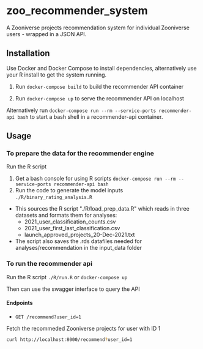 # zoo_recommender_system

A Zooniverse projects recommendation system for individual Zooniverse users - wrapped in a JSON API.

## Installation

Use Docker and Docker Compose to install dependencies, alternatively use your R install to get the system running.

1. Run `docker-compose build` to build the recommender API container

2. Run `docker-compose up` to serve the recommender API on localhost

Alternatively run `docker-compose run --rm --service-ports recommender-api bash` to start a bash shell in a recommender-api container.

## Usage

### To prepare the data for the recommender engine

Run the R script

1. Get a bash console for using R scripts `docker-compose run --rm --service-ports recommender-api bash`
2. Run the code to generate the model inputs `./R/binary_rating_analysis.R`

- This sources the R script "./R/load_prep_data.R" which reads in three datasets and formats them for analyses:
  - 2021_user_classification_counts.csv
  - 2021_user_first_last_classification.csv
  - launch_approved_projects_20-Dec-2021.txt
- The script also saves the .rds datafiles needed for analyses/recommendation in the input_data folder

### To run the recommender api

Run the R script `./R/run.R` or `docker-compose up`

Then can use the swagger interface to query the API

#### Endpoints

- `GET /recommend?user_id=1`

Fetch the recommeded Zooniverse projects for user with ID 1

``` sh
curl http://localhost:8000/recommend?user_id=1
```
